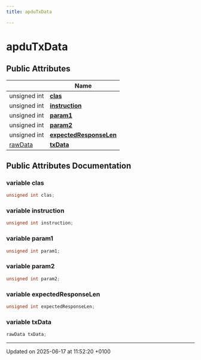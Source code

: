 ```yaml
---
title: apduTxData

---
```


# apduTxData





## Public Attributes

|                | Name           |
| -------------- | -------------- |
| unsigned int | **[clas](structapdu_tx_data.md#variable-clas)**  |
| unsigned int | **[instruction](structapdu_tx_data.md#variable-instruction)**  |
| unsigned int | **[param1](structapdu_tx_data.md#variable-param1)**  |
| unsigned int | **[param2](structapdu_tx_data.md#variable-param2)**  |
| unsigned int | **[expectedResponseLen](structapdu_tx_data.md#variable-expectedresponselen)**  |
| [rawData](structraw_data.md) | **[txData](structapdu_tx_data.md#variable-txdata)**  |

## Public Attributes Documentation

### variable clas

```cpp
unsigned int clas;
```


### variable instruction

```cpp
unsigned int instruction;
```


### variable param1

```cpp
unsigned int param1;
```


### variable param2

```cpp
unsigned int param2;
```


### variable expectedResponseLen

```cpp
unsigned int expectedResponseLen;
```


### variable txData

```cpp
rawData txData;
```


-------------------------------

Updated on 2025-06-17 at 11:52:20 +0100